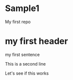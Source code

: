 # Sample1
My first repo
# my first header 
my first sentence

This is a second line

Let's see if this works


